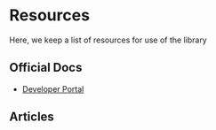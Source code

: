 # Resources

Here, we keep a list of resources for use of the library

## Official Docs

* [Developer Portal](https://momodeveloper.mtn.com/api-documentation)

## Articles


